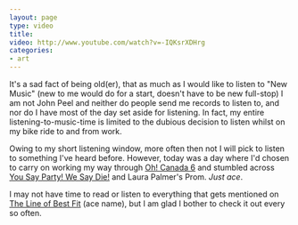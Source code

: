 ```yaml
---
layout: page
type: video
title: 
video: http://www.youtube.com/watch?v=-IQKsrXDHrg
categories: 
- art
---
```

It's a sad fact of being old(er), that as much as I would like to listen to "New Music" (new to me would do for a start, doesn't have to be new full-stop) I am not John Peel and neither do people send me records to listen to, and nor do I have most of the day set aside for listening. In fact, my entire listening-to-music-time is limited to the dubious decision to listen whilst on my bike ride to and from work.

Owing to my short listening window, more often then not I will pick to listen to something I've heard before. However, today was a day where I'd chosen to carry on working my way through [Oh! Canada 6](http://www.thelineofbestfit.com/2009/10/download-oh-canada-6/) and stumbled across [You Say Party! We Say Die!](http://www.yousaypartywesaydie.ca/) and Laura Palmer's Prom. *Just ace*.

I may not have time to read or listen to everything that gets mentioned on [The Line of Best Fit](http://www.thelineofbestfit.com) (ace name), but I am glad I bother to check it out every so often.
